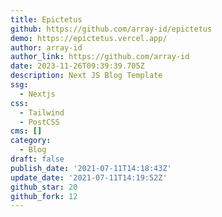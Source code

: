 ```yaml
---
title: Epictetus
github: https://github.com/array-id/epictetus
demo: https://epictetus.vercel.app/
author: array-id
author_link: https://github.com/array-id
date: 2023-11-26T09:39:39.705Z
description: Next JS Blog Template
ssg:
  - Nextjs
css:
  - Tailwind
  - PostCSS
cms: []
category:
  - Blog
draft: false
publish_date: '2021-07-11T14:18:43Z'
update_date: '2021-07-11T14:19:52Z'
github_star: 20
github_fork: 12
---
```

